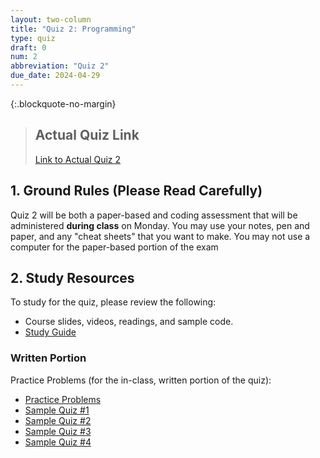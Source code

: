 ```yaml
---
layout: two-column
title: "Quiz 2: Programming"
type: quiz
draft: 0
num: 2
abbreviation: "Quiz 2"
due_date: 2024-04-29
---
```



<style>
    .warning {
        border-left: solid 5px #990000;
        background-color: #99000033;
    }
    .warning p {
        color: #990000 !important;
    }

    .rules {
        border-left: solid 5px #4298B5;
        padding-left: 15px;
    }

    img.medium {
        max-width: 550px;
    }
    blockquote.updates {
        background-color: #d4edda;
        border: solid 1px #c3e6cb;
        margin-top: 0;
    }
    blockquote.updates h2, 
    blockquote.updates h3, 
    blockquote.updates p, 
    blockquote.updates li, 
    blockquote.updates a {
        color: #155724 !important;
    }
    blockquote.updates h2 {
        border-bottom: solid 1px #155724;
    }
    blockquote.updates a:hover {
        background-color: transparent;
    }

</style>


{:.blockquote-no-margin}
> ## Actual Quiz Link
> [Link to Actual Quiz 2](../activities/quiz02)


## 1. Ground Rules (Please Read Carefully)
Quiz 2 will be both a paper-based and coding assessment that will be administered **during class** on Monday. You may use your notes, pen and paper, and any "cheat sheets" that you want to make. You may not use a computer for the paper-based portion of the exam

## 2. Study Resources
To study for the quiz, please review the following:
* Course slides, videos, readings, and sample code.
* <a href="https://docs.google.com/document/d/1WXTRU9LDCVL4qLm2s2tZG93O5-EOCCtc2WvtAl8AVN8/edit?usp=sharing" target="_blank">Study Guide</a>


### Written Portion
Practice Problems (for the in-class, written portion of the quiz):
* <a href="https://docs.google.com/document/d/1RRfqyYzMtnKOFAHzgYgAkEcKVYWmqY4YjzlmsFgF0q4/edit?usp=sharing" target="_blank">Practice Problems</a>
* <a href="https://docs.google.com/document/d/198j_9tdMpIbxxJAQpjCyqMnGOCzHRAoXweIDtiZ9sjI/edit?usp=sharing" target="_blank">Sample Quiz #1</a>
* <a href="https://docs.google.com/document/d/1_yyQGM1doOB1Y8Q1hrHZV4yHoGKqioNQfzxvp8HUt18/edit?usp=sharing" target="_blank">Sample Quiz #2</a>
* <a href="https://docs.google.com/document/d/1SpW9r8IW0VyiU4Fxlz2DpH3EsYNiFmIMdjlDu_rsByU/edit?usp=sharing" target="_blank">Sample Quiz #3</a>
* <a href="https://docs.google.com/document/d/1QBQRQx20wPIPvBb6Q4F0GhY-GXsiXBbZgnKH0m_2yP4/edit?usp=sharing" target="_blank">Sample Quiz #4</a>